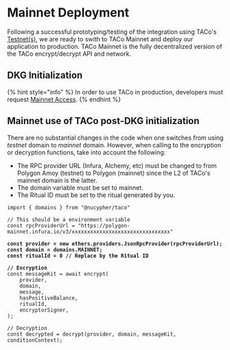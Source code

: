 # Mainnet Deployment

Following a successful prototyping/testing of the integration using TACo's [Testnet(s)](get-started-with-tac.md), we are ready to swith to TACo Mainnet and deploy our application to production. TACo Mainnet is the fully decentralized version of the TACo encrypt/decrypt API and network.&#x20;

## DKG Initialization&#x20;

{% hint style="info" %}
In order to use TACo in production, developers must request [Mainnet Access](mainnet-taco-beta-program.md).
{% endhint %}

## Mainnet use of TACo post-DKG initialization&#x20;

There are no substantial changes in the code when one switches from using _testnet_ domain to _mainnet_ domain. However, when calling to the encryption or decryption functions, take into account the following:

* The RPC provider URL (Infura, Alchemy, etc) must be changed to from Polygon Amoy (testnet) to Polygon (mainnet) since the L2 of TACo's mainnet domain is the latter.
* The domain variable must be set to mainnet.
* The Ritual ID must be set to the ritual generated by you.

<pre class="language-typescript"><code class="lang-typescript">import { domains } from "@nucypher/taco"

// This should be a environment variable
const rpcProviderUrl = "https://polygon-mainnet.infura.io/v3/xxxxxxxxxxxxxxxxxxxxxxxxxxxxxxxx"
<strong>
</strong><strong>const provider = new ethers.providers.JsonRpcProvider(rpcProviderUrl);
</strong><strong>const domain = domains.MAINNET;
</strong><strong>const ritualId = 0 // Replace by the Ritual ID
</strong><strong>
</strong><strong>// Encryption
</strong>const messageKit = await encrypt(
    provider,
    domain,
    message,
    hasPositiveBalance,
    ritualId,
    encryptorSigner,
);

// Decryption
const decrypted = decrypt(provider, domain, messageKit, conditionContext);
</code></pre>

